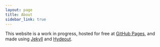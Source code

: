 ```yaml
---
layout: page
title: About
sidebar_link: true
---
```


<p class="message">
  This website is a work in progress, hosted for free at <a href="https://pages.github.com">GitHub Pages</a>, and made using <a href="https://jekyllrb.com/">Jekyll</a> and <a href="https://github.com/fongandrew/hydeout">Hydeout</a>.
</p>
